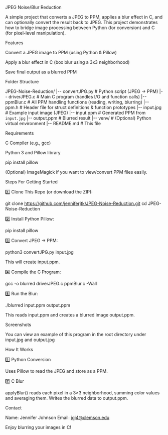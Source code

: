 JPEG Noise/Blur Reduction

A simple project that converts a JPEG to PPM, applies a blur effect in C, and can optionally convert the result back to JPEG. This project demonstrates how to bridge image processing between Python (for conversion) and C (for pixel-level manipulation).

Features

Convert a JPEG image to PPM (using Python & Pillow)

Apply a blur effect in C (box blur using a 3x3 neighborhood)

Save final output as a blurred PPM

Folder Structure

JPEG-Noise-Reduction/
|-- convertJPG.py      # Python script (JPEG → PPM)
|-- driverJPEG.c       # Main C program (handles I/O and function calls)
|-- ppmBlur.c          # All PPM handling functions (reading, writing, blurring)
|-- ppm.h              # Header file for struct definitions & function prototypes
|-- input.jpg          # Example input image (JPEG)
|-- input.ppm          # Generated PPM from `input.jpg`
|-- output.ppm         # Blurred result
|-- venv/              # (Optional) Python virtual environment
|-- README.md          # This file


Requirements

C Compiler (e.g., gcc)

Python 3 and Pillow library

pip install pillow

(Optional) ImageMagick if you want to view/convert PPM files easily.

Steps For Getting Started

1️⃣ Clone This Repo (or download the ZIP):

git clone https://github.com/jenniferjtk/JPEG-Noise-Reduction.git
cd JPEG-Noise-Reduction

2️⃣ Install Python Pillow:

pip install pillow

3️⃣ Convert JPEG → PPM:

python3 convertJPG.py input.jpg

This will create input.ppm.

4️⃣ Compile the C Program:

gcc -o blurred driverJPEG.c ppmBlur.c -Wall

5️⃣ Run the Blur:

./blurred input.ppm output.ppm

This reads input.ppm and creates a blurred image output.ppm.

Screenshots

You can view an example of this program in the root directory under input.jpg and output.jpg

How It Works

1️⃣ Python Conversion

Uses Pillow to read the JPEG and store as a PPM.

2️⃣ C Blur

applyBlur() reads each pixel in a 3×3 neighborhood, summing color values and averaging them. Writes the blurred data to output.ppm.

Contact

Name: Jennifer Johnson
Email: jgj4@clemson.edu

Enjoy blurring your images in C! 

